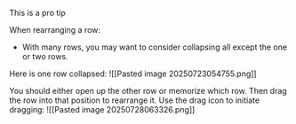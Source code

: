 This is a pro tip

When rearranging a row:
- With many rows, you may want to consider collapsing all except the one or two rows.

Here is one row collapsed:
![[Pasted image 20250723054755.png]]

You should either open up the other row or memorize which row. Then drag the row into that position to rearrange it. Use the drag icon to initiate dragging:
![[Pasted image 20250728063326.png]]